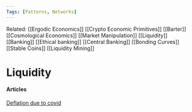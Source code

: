 ```yaml
---
Tags: [Patterns, Networks]
---
```

Related: [[Ergodic Economics]] [[Crypto Economic Primitives]] [[Barter]] [[Cosmological Economics]] [[Market Manipulation]] [[Liquidity]] [[Banking]] [[Ethical banking]] [[Central Banking]] [[Bonding Curves]] [[Stable Coins]] [[Liquidity Mining]]
# Liquidity
#### Articles
[Deflation due to covid](https://www.theguardian.com/commentisfree/2020/sep/09/central-banks-deflation-covid-19-world-economy?CMP=Share_AndroidApp_Other)
